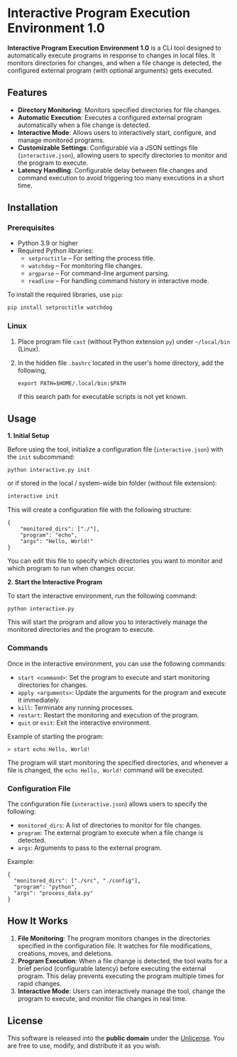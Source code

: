 # Interactive Program Execution Environment 1.0

**Interactive Program Execution Environment 1.0** is a CLI tool designed to automatically execute programs in response to changes in local files. It monitors directories for changes, and when a file change is detected, the configured external program (with optional arguments) gets executed. 

## Features

- **Directory Monitoring**: Monitors specified directories for file changes.
- **Automatic Execution**: Executes a configured external program automatically when a file change is detected.
- **Interactive Mode**: Allows users to interactively start, configure, and manage monitored programs.
- **Customizable Settings**: Configurable via a JSON settings file (`interactive.json`), allowing users to specify directories to monitor and the program to execute.
- **Latency Handling**: Configurable delay between file changes and command execution to avoid triggering too many executions in a short time.

## Installation

### Prerequisites

- Python 3.9 or higher
- Required Python libraries:
  - `setproctitle` – For setting the process title.
  - `watchdog` – For monitoring file changes.
  - `argparse` – For command-line argument parsing.
  - `readline` – For handling command history in interactive mode.

To install the required libraries, use `pip`:

```bash
pip install setproctitle watchdog
```

### Linux

1. Place program file `cast` (without Python extension `py`) under `~/local/bin` (Linux).

2. In the hidden file `.bashrc` located in the user's home directory, add the following,

   `export PATH=$HOME/.local/bin:$PATH`

   if this search path for executable scripts is not yet known.

## Usage

**1. Initial Setup**

Before using the tool, initialize a configuration file (`interactive.json`) with the `init` subcommand:

```
python interactive.py init
```

or if stored in the local / system-wide bin folder (without file extension):

```bash
interactive init
```

This will create a configuration file with the following structure:

```
{
	"monitored_dirs": ["./"],
	"program": "echo",
	"args": "Hello, World!"
}
```

You can edit this file to specify which directories you want to monitor and which program to run when changes occur.

**2. Start the Interactive Program**

To start the interactive environment, run the following command:

```
python interactive.py
```

This will start the program and allow you to interactively manage the monitored directories and the program to execute.

### Commands

Once in the interactive environment, you can use the following commands:

- `start <command>`: Set the program to execute and start monitoring directories for changes.
- `apply <arguments>`: Update the arguments for the program and execute it immediately.
- `kill`: Terminate any running processes.
- `restart`: Restart the monitoring and execution of the program.
- `quit` or `exit`: Exit the interactive environment.

Example of starting the program:

```
> start echo Hello, World!
```

The program will start monitoring the specified directories, and whenever a file is changed, the `echo Hello, World!` command will be executed.

### Configuration File

The configuration file (`interactive.json`) allows users to specify the following:

- `monitored_dirs`: A list of directories to monitor for file changes.
- `program`: The external program to execute when a file change is detected.
- `args`: Arguments to pass to the external program.

Example:

```
{
  "monitored_dirs": ["./src", "./config"],
  "program": "python",
  "args": "process_data.py"
}
```

## How It Works

1. **File Monitoring**: The program monitors  changes in the directories specified in the configuration file. It  watches for file modifications, creations, moves, and deletions.
2. **Program Execution**: When a file change is detected, the tool waits for a brief period  (configurable latency) before executing the external program. This delay prevents executing the program multiple times for rapid changes.
3. **Interactive Mode**: Users can interactively manage the tool, change the program to execute, and monitor file changes in real time.

## License

This software is released into the **public domain** under the [Unlicense](http://unlicense.org/). You are free to use, modify, and distribute it as you wish.
